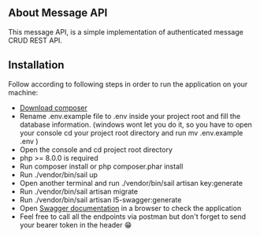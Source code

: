 
## About Message API
This message API, is a simple implementation of authenticated message CRUD REST API.

## Installation
Follow according to following steps in order to run the application on your machine:   
- [Download composer](https://getcomposer.org/download)
- Rename .env.example file to .env inside your project root and fill the database information. (windows wont let you do it, so you have to open your console cd your project root directory and run mv .env.example .env )
- Open the console and cd project root directory
- php >= 8.0.0 is required
- Run composer install or php composer.phar install
- Run ./vendor/bin/sail up
- Open another terminal and run ./vendor/bin/sail artisan key:generate
- Run ./vendor/bin/sail artisan migrate
- Run ./vendor/bin/sail artisan l5-swagger:generate
- Open [Swagger documentation](http://localhost:8087/api/documentation) in a browser to check the application 
- Feel free to call all the endpoints via postman but don't forget to send your bearer token in the header 😁
